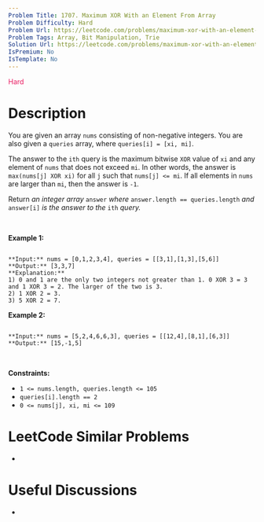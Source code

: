 ```yaml
---
Problem Title: 1707. Maximum XOR With an Element From Array
Problem Difficulty: Hard
Problem Url: https://leetcode.com/problems/maximum-xor-with-an-element-from-array/
Problem Tags: Array, Bit Manipulation, Trie
Solution Url: https://leetcode.com/problems/maximum-xor-with-an-element-from-array/solution/
IsPremium: No
IsTemplate: No
---
```


<span style="color: rgb(233, 30, 99);">Hard</span>

# Description

You are given an array `nums` consisting of non-negative integers. You are also given a `queries` array, where `queries[i] = [xi, mi]`.


The answer to the `ith` query is the maximum bitwise `XOR` value of `xi` and any element of `nums` that does not exceed `mi`. In other words, the answer is `max(nums[j] XOR xi)` for all `j` such that `nums[j] <= mi`. If all elements in `nums` are larger than `mi`, then the answer is `-1`.


Return *an integer array* `answer` *where* `answer.length == queries.length` *and* `answer[i]` *is the answer to the* `ith` *query.*


 


**Example 1:**



```

**Input:** nums = [0,1,2,3,4], queries = [[3,1],[1,3],[5,6]]
**Output:** [3,3,7]
**Explanation:**
1) 0 and 1 are the only two integers not greater than 1. 0 XOR 3 = 3 and 1 XOR 3 = 2. The larger of the two is 3.
2) 1 XOR 2 = 3.
3) 5 XOR 2 = 7.

```

**Example 2:**



```

**Input:** nums = [5,2,4,6,6,3], queries = [[12,4],[8,1],[6,3]]
**Output:** [15,-1,5]

```

 


**Constraints:**


* `1 <= nums.length, queries.length <= 105`
* `queries[i].length == 2`
* `0 <= nums[j], xi, mi <= 109`




# LeetCode Similar Problems

- []()

# Useful Discussions

- []()
